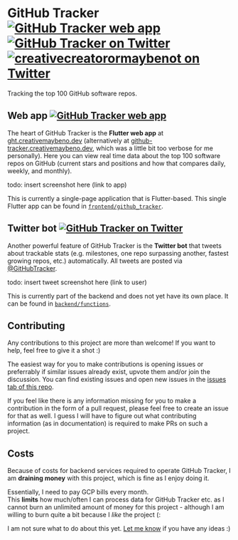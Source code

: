 # GitHub Tracker [![GitHub Tracker web app][github tracker web app shield]][github tracker web app] [![GitHub Tracker on Twitter][github tracker twitter shield]][github tracker twitter] [![creativecreatorormaybenot on Twitter][creativemaybeno twitter shield]][creativemaybeno twitter]

Tracking the top 100 GitHub software repos.

## Web app [![GitHub Tracker web app][github tracker web app shield]][github tracker web app]

The heart of GitHub Tracker is the **Flutter web app** at
[ght.creativemaybeno.dev][github tracker web app] (alternatively at
[github-tracker.creativemaybeno.dev][github tracker web app alternative domain],
which was a little bit too verbose for me personally). Here you can view real
time data about the top 100 software repos on GitHub (current stars and
positions and how that compares daily, weekly, and monthly).

todo: insert screenshot here (link to app)

This is currently a single-page application that is Flutter-based. This single
Flutter app can be found in
[`frontend/github_tracker`][tree frontend github tracker].

## Twitter bot [![GitHub Tracker on Twitter][github tracker twitter shield]][github tracker twitter]

Another powerful feature of GitHub Tracker is the **Twitter bot** that tweets
about trackable stats (e.g. milestones, one repo surpassing another, fastest
growing repos, etc.) automatically. All tweets are posted via
[@GitHubTracker][github tracker twitter].

todo: insert tweet screenshot here (link to user)

This is currently part of the backend and does not yet have its own place. It
can be found in [`backend/functions`][tree backend functions].

## Contributing

Any contributions to this project are more than welcome! If you want to help,
feel free to give it a shot :)

The easiest way for you to make contributions is opening issues or preferrably
if similar issues already exist, upvote them and/or join the discussion. You
can find existing issues and open new issues in the
[issues tab of this repo][github tracker issues].

If you feel like there is any information missing for you to make a contribution
in the form of a pull request, please feel free to create an issue for that as
well. I guess I will have to figure out what contributing information
(as in documentation) is required to make PRs on such a project.

## Costs

Because of costs for backend services required to operate GitHub Tracker, I am
**draining money** with this project, which is fine as I enjoy doing it.

Essentially, I need to pay GCP bills every month.  
This **limits** how much/often I can process data for GitHub Tracker etc. as I
cannot burn an unlimited amount of money for this project - although I am
willing to burn quite a bit because I _like_ the project (:

I am not sure what to do about this yet. [Let me know][dm] if you have any ideas :)

[github tracker web app]: https://ght.creativemaybeno.dev
[github tracker web app alternative domain]: https://github-tracker.creativemaybeno.dev
[github tracker web app shield]: https://img.shields.io/badge/web-app-yellow
[github tracker twitter]: https://twitter.com/GitHubTracker
[github tracker twitter shield]: https://img.shields.io/twitter/follow/GitHubTracker?label=GitHub%20Tracker&style=social
[creativemaybeno twitter]: https://twitter.com/creativemaybeno
[creativemaybeno twitter shield]: https://img.shields.io/twitter/follow/creativemaybeno?label=me&style=social
[github tracker issues]: https://github.com/creativecreatorormaybenot/github-tracker/issues
[dm]: https://creativemaybeno.dev
[tree frontend github tracker]: https://github.com/creativecreatorormaybenot/github-tracker/tree/main/frontend/github_tracker
[tree backend functions]: https://github.com/creativecreatorormaybenot/github-tracker/tree/main/backend/functions
